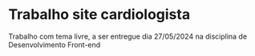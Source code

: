 # Trabalho site cardiologista
 Trabalho com tema livre, a ser entregue dia 27/05/2024 na disciplina de Desenvolvimento Front-end
